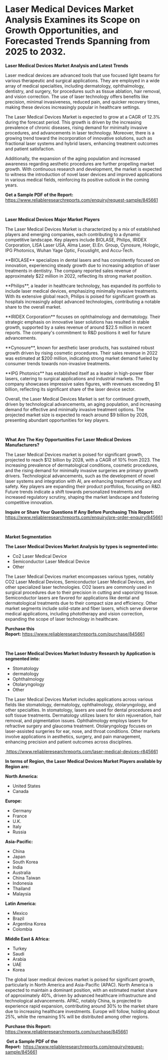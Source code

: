 <p><h1>Laser Medical Devices Market Analysis Examines its Scope on Growth Opportunities, and Forecasted Trends Spanning from 2025 to 2032.</h1></p><p><strong>Laser Medical Devices Market Analysis and Latest Trends</strong></p>
<p><p>Laser medical devices are advanced tools that use focused light beams for various therapeutic and surgical applications. They are employed in a wide array of medical specialties, including dermatology, ophthalmology, dentistry, and surgery, for procedures such as tissue ablation, hair removal, and vision correction. The use of laser technology offers benefits like precision, minimal invasiveness, reduced pain, and quicker recovery times, making these devices increasingly popular in healthcare settings.</p><p>The Laser Medical Devices Market is expected to grow at a CAGR of 12.3% during the forecast period. This growth is driven by the increasing prevalence of chronic diseases, rising demand for minimally invasive procedures, and advancements in laser technology. Moreover, there is a growing trend toward the incorporation of innovative solutions, such as fractional laser systems and hybrid lasers, enhancing treatment outcomes and patient satisfaction.</p><p>Additionally, the expansion of the aging population and increased awareness regarding aesthetic procedures are further propelling market growth. With continuous research and development, the market is expected to witness the introduction of novel laser devices and improved applications in various medical fields, reinforcing its positive outlook in the coming years.</p></p>
<p><strong>Get a Sample PDF of the Report:&nbsp;</strong> <a href="https://www.reliableresearchreports.com/enquiry/request-sample/845661?utm_campaign=3190&utm_medium=2&utm_source=Github&utm_content=ia&utm_term=13042025&utm_id=laser-medical-devices">https://www.reliableresearchreports.com/enquiry/request-sample/845661</a></p>
<p>&nbsp;</p>
<p><strong>Laser Medical Devices Major Market Players</strong></p>
<p><p>The Laser Medical Devices Market is characterized by a mix of established players and emerging companies, each contributing to a dynamic competitive landscape. Key players include BIOLASE, Philips, IRIDEX Corporation, LISA Laser USA, Alma Laser, El.En. Group, Cynosure, Hologic, IPG Photonics, Wuhan Yage Optic, Focuslight, and Accu-Tech.</p><p>**BIOLASE** specializes in dental lasers and has consistently focused on innovation, experiencing steady growth due to increasing adoption of laser treatments in dentistry. The company reported sales revenue of approximately $22 million in 2022, reflecting its strong market position.</p><p>**Philips**, a leader in healthcare technology, has expanded its portfolio to include laser medical devices, emphasizing minimally invasive treatments. With its extensive global reach, Philips is poised for significant growth as hospitals increasingly adopt advanced technologies, contributing a notable share to the overall market.</p><p>**IRIDEX Corporation** focuses on ophthalmology and dermatology. Their strategic emphasis on innovative laser solutions has resulted in stable growth, supported by a sales revenue of around $22.5 million in recent reports. The company's commitment to R&D positions it well for future advancements.</p><p>**Cynosure**, known for aesthetic laser products, has sustained robust growth driven by rising cosmetic procedures. Their sales revenue in 2022 was estimated at $200 million, indicating strong market demand fueled by consumer trends towards non-invasive treatments.</p><p>**IPG Photonics** has established itself as a leader in high-power fiber lasers, catering to surgical applications and industrial markets. The company showcases impressive sales figures, with revenues exceeding $1 billion, reflecting its significant share of the laser device sector.</p><p>Overall, the Laser Medical Devices Market is set for continued growth, driven by technological advancements, an aging population, and increasing demand for effective and minimally invasive treatment options. The projected market size is expected to reach around $9 billion by 2026, presenting abundant opportunities for key players.</p></p>
<p>&nbsp;</p>
<p><strong>What Are The Key Opportunities For Laser Medical Devices Manufacturers?</strong></p>
<p><p>The Laser Medical Devices market is poised for significant growth, projected to reach $12 billion by 2028, with a CAGR of 10% from 2023. The increasing prevalence of dermatological conditions, cosmetic procedures, and the rising demand for minimally invasive surgeries are primary growth drivers. Technological advancements, such as the development of novel laser systems and integration with AI, are enhancing treatment efficacy and safety. Key players are expanding their product portfolios, focusing on R&D. Future trends indicate a shift towards personalized treatments and increased regulatory scrutiny, shaping the market landscape and fostering competitive innovation.</p></p>
<p><strong>Inquire or Share Your Questions If Any Before Purchasing This Report:</strong> <a href="https://www.reliableresearchreports.com/enquiry/pre-order-enquiry/845661?utm_campaign=3190&utm_medium=2&utm_source=Github&utm_content=ia&utm_term=13042025&utm_id=laser-medical-devices">https://www.reliableresearchreports.com/enquiry/pre-order-enquiry/845661</a></p>
<p>&nbsp;</p>
<p><strong>Market Segmentation</strong></p>
<p><strong>The Laser Medical Devices Market Analysis by types is segmented into:</strong></p>
<p><ul><li>Co2 Laser Medical Device</li><li>Semiconductor Laser Medical Device</li><li>Other</li></ul></p>
<p><p>The Laser Medical Devices market encompasses various types, notably CO2 Laser Medical Devices, Semiconductor Laser Medical Devices, and other specialized laser technologies. CO2 lasers are commonly used in surgical procedures due to their precision in cutting and vaporizing tissue. Semiconductor lasers are favored for applications like dental and dermatological treatments due to their compact size and efficiency. Other market segments include solid-state and fiber lasers, which serve diverse medical applications, including phototherapy and vision correction, expanding the scope of laser technology in healthcare.</p></p>
<p><strong>Purchase this Report:&nbsp;</strong><a href="https://www.reliableresearchreports.com/purchase/845661?utm_campaign=3190&utm_medium=2&utm_source=Github&utm_content=ia&utm_term=13042025&utm_id=laser-medical-devices">https://www.reliableresearchreports.com/purchase/845661</a></p>
<p>&nbsp;</p>
<p><strong>The Laser Medical Devices Market Industry Research by Application is segmented into:</strong></p>
<p><ul><li>Stomatology</li><li>dermatology</li><li>Ophthalmology</li><li>Otolaryngology</li><li>Other</li></ul></p>
<p><p>The Laser Medical Devices Market includes applications across various fields like stomatology, dermatology, ophthalmology, otolaryngology, and other specialties. In stomatology, lasers are used for dental procedures and soft tissue treatments. Dermatology utilizes lasers for skin rejuvenation, hair removal, and pigmentation issues. Ophthalmology employs lasers for refractive surgery and glaucoma treatment. Otolaryngology focuses on laser-assisted surgeries for ear, nose, and throat conditions. Other markets involve applications in aesthetics, surgery, and pain management, enhancing precision and patient outcomes across disciplines.</p></p>
<p><a href="https://www.reliableresearchreports.com/laser-medical-devices-r845661?utm_campaign=3190&utm_medium=2&utm_source=Github&utm_content=ia&utm_term=13042025&utm_id=laser-medical-devices">&nbsp;https://www.reliableresearchreports.com/laser-medical-devices-r845661</a></p>
<p><strong>In terms of Region, the Laser Medical Devices Market Players available by Region are:</strong></p>
<p>
    <p> <strong> North America: </strong>
        <ul>
            <li>United States</li>
            <li>Canada</li>
        </ul>
        </p> 
    <p> <strong> Europe: </strong>
        <ul>
            <li>Germany</li>
            <li>France</li>
            <li>U.K.</li>
            <li>Italy</li>
            <li>Russia</li>
        </ul>
        </p> 
    <p> <strong> Asia-Pacific: </strong>
        <ul>
            <li>China</li>
            <li>Japan</li>
            <li>South Korea</li>
            <li>India</li>
            <li>Australia</li>
            <li>China Taiwan</li>
            <li>Indonesia</li>
            <li>Thailand</li>
            <li>Malaysia</li>
        </ul>
        </p> 
    <p> <strong> Latin America: </strong>
        <ul>
            <li>Mexico</li>
            <li>Brazil</li>
            <li>Argentina Korea</li>
            <li>Colombia</li>
        </ul>
        </p> 
    <p> <strong> Middle East & Africa: </strong>
        <ul>
            <li>Turkey</li>
            <li>Saudi</li>
            <li>Arabia</li>
            <li>UAE</li>
            <li>Korea</li>
        </ul>
    </p>
    </p>
<p><p>The global laser medical devices market is poised for significant growth, particularly in North America and Asia-Pacific (APAC). North America is expected to maintain a dominant position, with an estimated market share of approximately 40%, driven by advanced healthcare infrastructure and technological advancements. APAC, notably China, is projected to experience rapid expansion, contributing around 30% to the market share due to increasing healthcare investments. Europe will follow, holding about 25%, while the remaining 5% will be distributed among other regions.</p></p>
<p><strong>Purchase this Report: </strong><a href="https://www.reliableresearchreports.com/purchase/845661?utm_campaign=3190&utm_medium=2&utm_source=Github&utm_content=ia&utm_term=13042025&utm_id=laser-medical-devices">https://www.reliableresearchreports.com/purchase/845661</a></p>
<p>&nbsp;<strong>Get a Sample PDF of the Report:&nbsp;&nbsp;</strong><a href="https://www.reliableresearchreports.com/enquiry/request-sample/845661?utm_campaign=3190&utm_medium=2&utm_source=Github&utm_content=ia&utm_term=13042025&utm_id=laser-medical-devices">https://www.reliableresearchreports.com/enquiry/request-sample/845661</a></p>
<p><strong></strong></p>
<p><p></p><p></p><p></p></p>